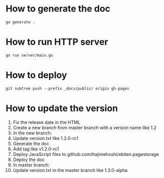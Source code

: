 # How to generate the doc

`go generate .`

# How to run HTTP server

`go run server/main.go`

# How to deploy

`git subtree push --prefix _docs/public/ origin gh-pages`

# How to update the version

1. Fix the release date in the HTML
2. Create a new branch from master branch with a version name like 1.2
3. In the new branch:
  1. Update version.txt like 1.2.0-rc1
  2. Generate the doc
  3. Add tag like v1.2.0-rc1
  4. Deploy JavaScript files to github.com/hajimehoshi/ebiten.pagestorage
  5. Deploy the doc
4. In master branch:
  1. Update version.txt in the master branch like 1.3.0-alpha
